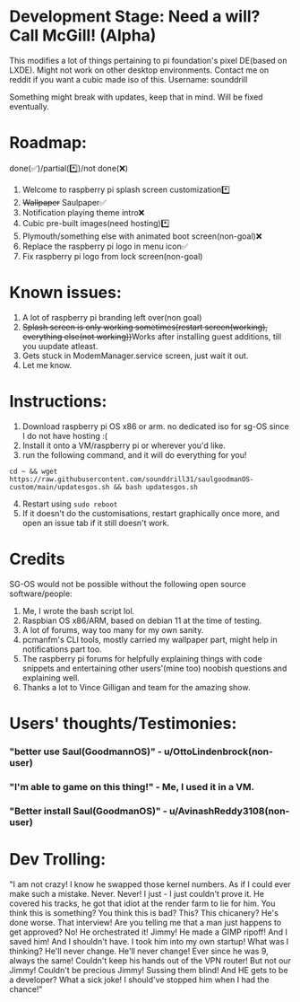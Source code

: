 # Development Stage: Need a will? Call McGill! (Alpha)

This modifies a lot of things pertaining to pi foundation's pixel DE(based on LXDE). Might not work on other desktop environments. 
Contact me on reddit if you want a cubic made iso of this. Username: sounddrill

Something might break with updates, keep that in mind. Will be fixed eventually. 


# Roadmap:
done(✅)/partial(*️⃣)/not done(❌)

1. Welcome to raspberry pi splash screen customization*️⃣
2. ~~Wallpaper~~ Saulpaper✅
3. Notification playing theme intro❌
4. Cubic pre-built images(need hosting)*️⃣
5. Plymouth/something else with animated boot screen(non-goal)❌
6. Replace the raspberry pi logo in menu icon✅
7. Fix raspberry pi logo from lock screen(non-goal)

# Known issues:
1. A lot of raspberry pi branding left over(non goal)
2. ~~Splash screen is only working sometimes(restart screen(working), everything else(not working))~~Works after installing guest additions, till you uupdate atleast. 
3. Gets stuck in ModemManager.service screen, just wait it out.
4. Let me know.

# Instructions:
1. Download raspberry pi OS x86 or arm. no dedicated iso for sg-OS since I do not have hosting :(
2. Install it onto a VM/raspberry pi or wherever you'd like.
3. run the following command, and it will do everything for you!
```
cd ~ && wget https://raw.githubusercontent.com/sounddrill31/saulgoodmanOS-custom/main/updatesgos.sh && bash updatesgos.sh
```
4. Restart using ```sudo reboot```
5. If it doesn't do the customisations, restart graphically once more, and open an issue tab if it still doesn't work.

# Credits

SG-OS would not be possible without the following open source software/people:
1. Me, I wrote the bash script lol.
2. Raspbian OS x86/ARM, based on debian 11 at the time of testing.
3. A lot of forums, way too many for my own sanity.
4. pcmanfm's CLI tools, mostly carried my wallpaper part, might help in notifications part too.
5. The raspberry pi forums for helpfully explaining things with code snippets and entertaining other users'(mine too) noobish questions and explaining well.
6. Thanks a lot to Vince Gilligan and team for the amazing show.

# Users' thoughts/Testimonies: 

### "better use Saul(GoodmannOS)" - u/OttoLindenbrock(non-user)

### "I'm able to game on this thing!" - Me, I used it in a VM.

### "Better install Saul(GoodmanOS)" - u/AvinashReddy3108(non-user)


# Dev Trolling:
"I am not crazy! I know he swapped those kernel numbers. As if I could ever make such a mistake. Never. Never! I just - I just couldn't prove it. He covered his tracks, he got that idiot at the render farm to lie for him. You think this is something? You think this is bad? This? This chicanery? He's done worse. That interview! Are you telling me that a man just happens to get approved? No! He orchestrated it! Jimmy! He made a GIMP ripoff! And I saved him! And I shouldn't have. I took him into my own startup! What was I thinking? He'll never change. He'll never change! Ever since he was 9, always the same! Couldn't keep his hands out of the VPN router! But not our Jimmy! Couldn't be precious Jimmy! Sussing them blind! And HE gets to be a developer? What a sick joke! I should've stopped him when I had the chance!"

